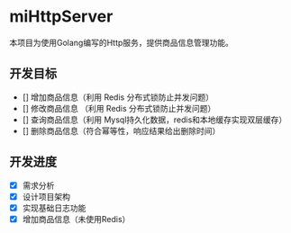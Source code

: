 # miHttpServer

本项目为使用Golang编写的Http服务，提供商品信息管理功能。

## 开发目标

- [] 增加商品信息（利用 Redis 分布式锁防止并发问题）
- [] 修改商品信息 （利用 Redis 分布式锁防止并发问题）
- [] 查询商品信息（利用 Mysql持久化数据，redis和本地缓存实现双层缓存）
- [] 删除商品信息（符合幂等性，响应结果给出删除时间）

## 开发进度

- [x] 需求分析
- [x] 设计项目架构
- [x] 实现基础日志功能
- [x] 增加商品信息（未使用Redis）
